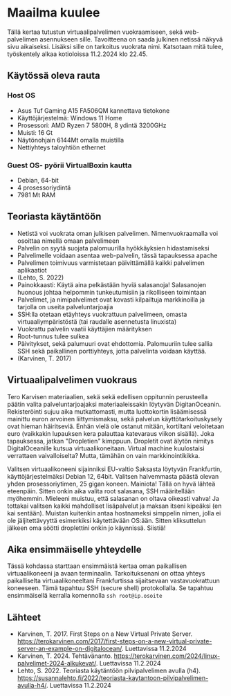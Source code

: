 # Maailma kuulee

Tällä kertaa tutustun virtuaalipalvelimen vuokraamiseen, sekä web-palvelimen asennukseen sille. Tavoitteena on saada julkinen netissä näkyvä sivu aikaiseksi. Lisäksi sille on tarkoitus vuokrata nimi. Katsotaan mitä tulee, työskentely alkaa kotioloissa 11.2.2024 klo 22.45.

## Käytössä oleva rauta
### Host OS
- Asus Tuf Gaming A15 FA506QM kannettava tietokone
- Käyttöjärjestelmä: Windows 11 Home
- Prosessori: AMD Ryzen 7 5800H, 8 ydintä 3200GHz
- Muisti: 16 Gt
- Näytönohjain 6144Mt omalla muistilla
- Nettiyhteys taloyhtiön ethernet
### Guest OS- pyörii VirtualBoxin kautta
- Debian, 64-bit
- 4 prosessoriydintä
- 7981 Mt RAM

## Teoriasta käytäntöön
- Netistä voi vuokrata oman julkisen palvelimen. Nimenvuokraamalla voi osoittaa nimellä omaan palvelimeen
- Palvelin on syytä suojata palomuurilla hyökkäyksien hidastamiseksi
- Palvelimelle voidaan asentaa web-palvelin, tässä tapauksessa apache
- Palvelimen toimivuus varmistetaan päivittämällä kaikki palvelimen aplikaatiot
- (Lehto, S. 2022)
- Painokkaasti: Käytä aina pelkästään hyviä salasanoja! Salasanojen huonous johtaa helpommin tunkeutumisiin ja rikolliseen toimintaan
- Palvelimet, ja nimipalvelimet ovat kovasti kilpailtuja markkinoilla ja tarjolla on useita palveluntarjoajia
- SSH:lla otetaan etäyhteys vuokrattuun palvelimeen, omasta virtuaaliympäristöstä (tai raudalle asennetusta linuxista)
- Vuokrattu palvelin vaatii käyttäjien määrityksen
- Root-tunnus tulee sulkea
- Päivitykset, sekä palumuuri ovat ehdottomia. Palomuuriin tulee sallia SSH sekä paikallinen porttiyhteys, jotta palvelinta voidaan käyttää.
- (Karvinen, T. 2017)

## Virtuaalipalvelimen vuokraus
Tero Karvisen materiaalien, sekä sekä edellisen oppitunnin perusteella päätin valita palveluntarjoajaksi materiaaleissakin löytyvän DigitanOceanin. Rekisteröinti sujuu aika mutkattomasti, mutta luottokortin lisäämisessä mainittu euron arvoinen liittymismaksu, sekä palvelun käyttötarkoituskysely ovat hieman häiritseviä. Enhän vielä ole ostanut mitään, kortiltani veloitetaan euro (vaikkakin lupauksen kera palauttaa katevaraus viikon sisällä). Joka tapauksessa, jatkan "Dropletien" kimppuun. Dropletit ovat älytön nimitys DigitalOceanille kutsua virtuaalikoneitaan. Virtual machine kuulostaisi verrattaen vaivalloiselta? Mutta, tämähän on vain markkinointikikka.

Valitsen virtuaalikoneeni sijainniksi EU-valtio Saksasta löytyvän Frankfurtin, käyttöjärjestelmäksi Debian 12, 64bit. Valitsen halvemmasta päästä olevan yhden prosessoriytimen, 25 gigan koneen. Mainiota! Tällä on hyvä lähteä eteenpäin. Sitten onkin aika valita root salasana, SSH määritellään myöhemmin. Mieleeni muistuu, että salasanan on oltava oikeasti vahva! Ja tottakai valitsen kaikki mahdolliset lisäpalvelut ja maksan itseni kipeäksi (en kai sentään). Muistan kuitenkin antaa hostnameksi simppelin nimen, jolla ei ole jäljitettävyyttä esimerkiksi käytettävään OS:ään. Sitten kliksuttelun jälkeen oma söötti droplettini onkin jo käynnissä. Siistiä!

## Aika ensimmäiselle yhteydelle
Tässä kohdassa starttaan ensimmäistä kertaa oman paikallisen virtuaalikoneeni ja avaan terminaalin. Tarkoituksenani on ottaa yhteys paikalliselta virtuaalikoneeltani Frankfurtissa sijaitsevaan vastavuokrattuun koneeseen. Tämä tapahtuu SSH (secure shell) protokollalla. Se tapahtuu ensimmäisellä kerralla komennolla `ssh root@ip.osoite`

## Lähteet
- Karvinen, T. 2017. First Steps on a New Virtual Private Server. https://terokarvinen.com/2017/first-steps-on-a-new-virtual-private-server-an-example-on-digitalocean/. Luettavissa 11.2.2024
- Karvinen, T. 2024. Tehtävänanto. https://terokarvinen.com/2024/linux-palvelimet-2024-alkukevat/. Luettavissa 11.2.2024
- Lehto, S. 2022. Teoriasta käytäntöön pilvipalvelimen avulla (h4). https://susannalehto.fi/2022/teoriasta-kaytantoon-pilvipalvelimen-avulla-h4/. Luettavissa 11.2.2024



